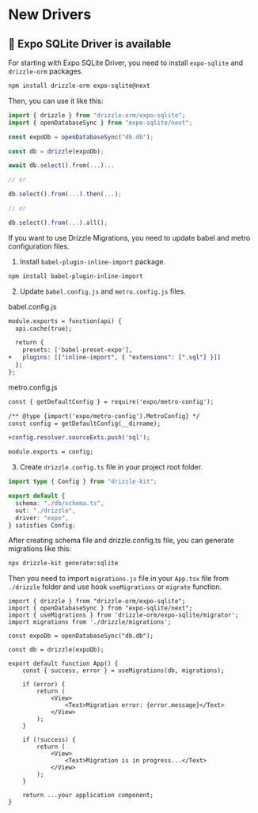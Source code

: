 # New Drivers

## 🎉 Expo SQLite Driver is available

For starting with Expo SQLite Driver, you need to install `expo-sqlite` and `drizzle-orm` packages.

```bash
npm install drizzle-orm expo-sqlite@next
```

Then, you can use it like this:

```ts
import { drizzle } from "drizzle-orm/expo-sqlite";
import { openDatabaseSync } from "expo-sqlite/next";

const expoDb = openDatabaseSync("db.db");

const db = drizzle(expoDb);

await db.select().from(...)...

// or

db.select().from(...).then(...);

// or

db.select().from(...).all();
```

If you want to use Drizzle Migrations, you need to update babel and metro configuration files.

1. Install `babel-plugin-inline-import` package.

```bash
npm install babel-plugin-inline-import
```

2. Update `babel.config.js` and `metro.config.js` files.

babel.config.js
```diff
module.exports = function(api) {
  api.cache(true);

  return {
    presets: ['babel-preset-expo'],
+   plugins: [["inline-import", { "extensions": [".sql"] }]]
  };
};
```

metro.config.js
```diff
const { getDefaultConfig } = require('expo/metro-config');

/** @type {import('expo/metro-config').MetroConfig} */
const config = getDefaultConfig(__dirname);

+config.resolver.sourceExts.push('sql');

module.exports = config;
```

3. Create `drizzle.config.ts` file in your project root folder.

```ts
import type { Config } from "drizzle-kit";

export default {
  schema: "./db/schema.ts",
  out: "./drizzle",
  driver: "expo",
} satisfies Config;
```

After creating schema file and drizzle.config.ts file, you can generate migrations like this:

```bash
npx drizzle-kit generate:sqlite
```

Then you need to import `migrations.js` file in your `App.tsx` file from `./drizzle` folder and use hook `useMigrations` or `migrate` function.

```tsx
import { drizzle } from "drizzle-orm/expo-sqlite";
import { openDatabaseSync } from "expo-sqlite/next";
import { useMigrations } from 'drizzle-orm/expo-sqlite/migrator';
import migrations from './drizzle/migrations';

const expoDb = openDatabaseSync("db.db");

const db = drizzle(expoDb);

export default function App() {
    const { success, error } = useMigrations(db, migrations);

    if (error) {
        return (
            <View>
                <Text>Migration error: {error.message}</Text>
            </View>
        );
    }

    if (!success) {
        return (
            <View>
                <Text>Migration is in progress...</Text>
            </View>
        );
    }

    return ...your application component;
}
```